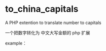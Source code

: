 # to_china_capitals
A PHP extention to translate  number to capitals

一个把数字转化为 中文大写金额的 php 扩展

example：
<?php
to_china_capitals(123.12);

"壹佰贰拾叁圆壹角贰分"


#安装
cd to your php source code
bash:  ./ext/ext_skel --extname=to_china_capitals

use  this file to cover the to_china_capitals directory

bash:  phpize
bash:  ./configure --with-php-config=PATH TO YOUR php-config
bash:  make && make install

do not forget to edit php.ini  and restart
